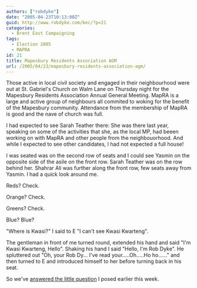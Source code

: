```yaml
---
authors: ["robdyke"]
date: "2005-04-23T10:13:00Z"
guid: http://www.robdyke.com/bec/?p=21
categories:
  - Brent East Campaigning
tags:
  - Election 2005
  - MAPRA
id: 21
title: Mapesbury Residents Association AGM
url: /2005/04/23/mapesbury-residents-association-agm/
---
```

Those active in local civil society and engaged in their neighbourhood were out at St. Gabriel's Church on Walm Lane on Thursday night for the Mapesbury Residents Association Annual General Meeting. MapRA is a large and active group of neighbours all commited to woking for the benefit of the Mapesbury community. Attendance from the membership of MapRA is good and the nave of church was full.

I had expected to see Sarah Teather there: She was there last year, speaking on some of the activities that she, as the local MP, had beeen working on with MapRA and other people from the neighbouorhood. And while I expected to see other candidates, I had not expected a full house!

I was seated was on the second row of seats and I could see Yasmin on the opposite side of the asile on the front row. Sarah Teather was on the row behind her. Shahrar Ali was further along the front row, few seats away from Yasmin. I had a quick look around me.

Reds? Check.
  
Orange? Check.
  
Greens? Check.
  
Blue? Blue?

"Where is Kwasi?" I said to E "I can't see Kwasi Kwarteng".

The gentleman in front of me turned round, extended his hand and said "I'm Kwasi Kwarteng, Hello". Shaking his hand I said "Hello, I'm Rob Dyke". He spluttered out "Oh, your Rob Dy... I've read your.....Oh.....Ho ho......" and then turned to E and introduced himself to her before turning back in his seat.

So we've [answered the little question](http://becampaign.blogspot.com/2005/04/where-are-conservatives.html) I posed earlier this week.
